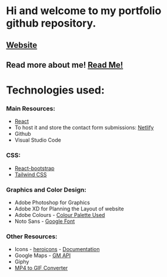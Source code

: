 # Hi and welcome to my portfolio github repository.

## [Website](https://portfolio-9a196.firebaseapp.com)
## Read more about me! [Read Me!](https://github.com/Parker06/Parker06)

# Technologies used:

### Main Resources:
* [React](https://reactjs.org)
* To host it and store the contact form submissions: [Netlify](https://www.netlify.com/?utm_source=google&utm_medium=paid_search&utm_campaign=12755510784&adgroup=118788138897&utm_term=netlify&utm_content=kwd-371509120223&creative=514583565825&device=c&matchtype=e&location=9045312&gclid=EAIaIQobChMIga2fq7Pz8wIVDO7tCh1gkwgPEAAYASAAEgIl0vD_BwE)
* Github 
* Visual Studio Code

### CSS:
* [React-bootstrap](https://react-bootstrap.github.io)
* [Tailwind CSS](https://tailwindcss.com)

### Graphics and Color Design:
* Adobe Photoshop for Graphics
* Adobe XD for Planning the Layout of website
* Adobe Colours - [Colour Palette Used](https://color.adobe.com/My%20Color%20Blind%20Safe%20Theme-color-theme-18848127)
* Noto Sans - [Google Font](https://fonts.google.com/noto/specimen/Noto+Sans)

### Other Resources:
* Icons - [heroicons](https://heroicons.com) - [Documentation](https://github.com/tailwindlabs/heroicons#react)
* Google Maps - [GM API](https://developers.google.com/maps)
* Giphy
* [MP4 to GIF Converter](https://cloudconvert.com/mp4-to-gif)

